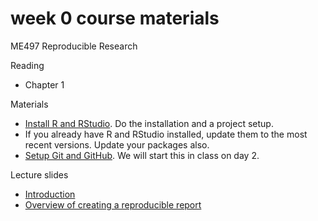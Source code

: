 # week 0 course materials  

ME497 Reproducible Research

Reading

- Chapter 1

Materials 

- [Install R and RStudio](https://github.com/DSR-RHIT/install-R-and-RStudio). Do the installation and a project setup. 
- If you already have R and RStudio installed, update them to the most recent versions. Update your packages also. 
- [Setup Git and GitHub](cm003_git-setup.md). We will start this in class on day 2. 

Lecture slides 

- [Introduction](week_00/slides001_introduction.pdf) 
- [Overview of creating a reproducible report](week_00/slides002_software.pdf) 


